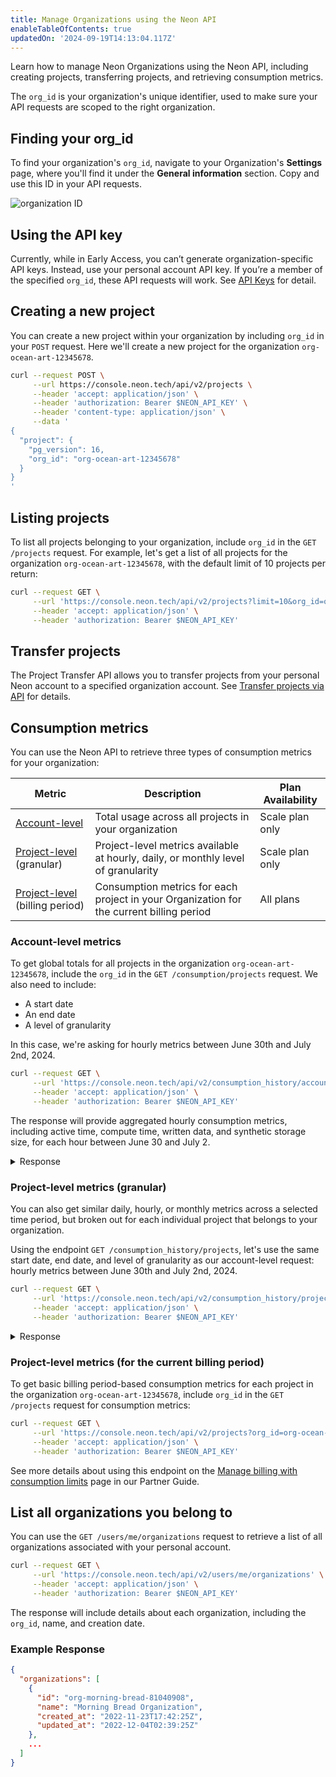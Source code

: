 ```yaml
---
title: Manage Organizations using the Neon API
enableTableOfContents: true
updatedOn: '2024-09-19T14:13:04.117Z'
---
```


<FeatureBeta/>

Learn how to manage Neon Organizations using the Neon API, including creating projects, transferring projects, and retrieving consumption metrics.

The `org_id` is your organization's unique identifier, used to make sure your API requests are scoped to the right organization.

## Finding your org_id

To find your organization's `org_id`, navigate to your Organization's **Settings** page, where you'll find it under the **General information** section. Copy and use this ID in your API requests.

![organization ID](/docs/manage/orgs_id.png)

## Using the API key

Currently, while in Early Access, you can’t generate organization-specific API keys. Instead, use your personal account API key. If you’re a member of the specified `org_id`, these API requests will work. See [API Keys](/docs/manage/api-keys) for detail.

## Creating a new project

You can create a new project within your organization by including `org_id` in your `POST` request. Here we'll create a new project for the organization `org-ocean-art-12345678`.

```bash shouldWrap
curl --request POST \
     --url https://console.neon.tech/api/v2/projects \
     --header 'accept: application/json' \
     --header 'authorization: Bearer $NEON_API_KEY' \
     --header 'content-type: application/json' \
     --data '
{
  "project": {
    "pg_version": 16,
    "org_id": "org-ocean-art-12345678"
  }
}
'
```

## Listing projects

To list all projects belonging to your organization, include `org_id` in the `GET /projects` request. For example, let's get a list of all projects for the organization `org-ocean-art-12345678`, with the default limit of 10 projects per return:

```bash shouldWrap
curl --request GET \
     --url 'https://console.neon.tech/api/v2/projects?limit=10&org_id=org-ocean-art-12345678' \
     --header 'accept: application/json' \
     --header 'authorization: Bearer $NEON_API_KEY'
```

## Transfer projects

The Project Transfer API allows you to transfer projects from your personal Neon account to a specified organization account. See [Transfer projects via API](/docs/manage/orgs-project-transfer#transfer-projects-via-api) for details.

## Consumption metrics

You can use the Neon API to retrieve three types of consumption metrics for your organization:

| Metric                                                                                           | Description                                                                              | Plan Availability |
| ------------------------------------------------------------------------------------------------ | ---------------------------------------------------------------------------------------- | ----------------- |
| [Account-level](https://api-docs.neon.tech/reference/getconsumptionhistoryperaccount)            | Total usage across all projects in your organization                                     | Scale plan only   |
| [Project-level](https://api-docs.neon.tech/reference/getconsumptionhistoryperproject) (granular) | Project-level metrics available at hourly, daily, or monthly level of granularity        | Scale plan only   |
| [Project-level](https://api-docs.neon.tech/reference/listprojectsconsumption) (billing period)   | Consumption metrics for each project in your Organization for the current billing period | All plans         |

### Account-level metrics

To get global totals for all projects in the organization `org-ocean-art-12345678`, include the `org_id` in the `GET /consumption/projects` request. We also need to include:

- A start date
- An end date
- A level of granularity

In this case, we're asking for hourly metrics between June 30th and July 2nd, 2024.

```bash shouldWrap
curl --request GET \
     --url 'https://console.neon.tech/api/v2/consumption_history/account?from=2024-06-30T15%3A30%3A00Z&to=2024-07-02T15%3A30%3A00Z&granularity=hourly&org_id=org-ocean-art-12345678' \
     --header 'accept: application/json' \
     --header 'authorization: Bearer $NEON_API_KEY'
```

The response will provide aggregated hourly consumption metrics, including active time, compute time, written data, and synthetic storage size, for each hour between June 30 and July 2.

<details>
<summary>Response</summary>

```json
{
  "periods": [
    {
      "period_id": "random-period-abcdef",
      "consumption": [
        {
          "timeframe_start": "2024-06-30T15:00:00Z",
          "timeframe_end": "2024-06-30T16:00:00Z",
          "active_time_seconds": 147452,
          "compute_time_seconds": 43215,
          "written_data_bytes": 111777920,
          "synthetic_storage_size_bytes": 41371988928
        },
        {
          "timeframe_start": "2024-06-30T16:00:00Z",
          "timeframe_end": "2024-06-30T17:00:00Z",
          "active_time_seconds": 147468,
          "compute_time_seconds": 43223,
          "written_data_bytes": 110483584,
          "synthetic_storage_size_bytes": 41467955616
        }
        // ... More consumption data
      ]
    },
    {
      "period_id": "random-period-ghijkl",
      "consumption": [
        {
          "timeframe_start": "2024-07-01T00:00:00Z",
          "timeframe_end": "2024-07-01T01:00:00Z",
          "active_time_seconds": 145672,
          "compute_time_seconds": 42691,
          "written_data_bytes": 115110912,
          "synthetic_storage_size_bytes": 42194712672
        },
        {
          "timeframe_start": "2024-07-01T01:00:00Z",
          "timeframe_end": "2024-07-01T02:00:00Z",
          "active_time_seconds": 147464,
          "compute_time_seconds": 43193,
          "written_data_bytes": 110078200,
          "synthetic_storage_size_bytes": 42291858520
        }
        // ... More consumption data
      ]
    }
    // ... More periods
  ]
}
```

</details>

### Project-level metrics (granular)

You can also get similar daily, hourly, or monthly metrics across a selected time period, but broken out for each individual project that belongs to your organization.

Using the endpoint `GET /consumption_history/projects`, let's use the same start date, end date, and level of granularity as our account-level request: hourly metrics between June 30th and July 2nd, 2024.

```bash shouldWrap
curl --request GET \
     --url 'https://console.neon.tech/api/v2/consumption_history/projects?limit=10&from=2024-06-30T00%3A00%3A00Z&to=2024-07-02T00%3A00%3A00Z&granularity=hourly&org_id=org-ocean-art-12345678' \
     --header 'accept: application/json' \
     --header 'authorization: Bearer $NEON_API_KEY'
```

<details>
<summary>Response</summary>

```json shouldWrap
{
  "projects": [
    {
      "project_id": "random-project-123456",
      "periods": [
        {
          "period_id": "random-period-abcdef",
          "consumption": [
            {
              "timeframe_start": "2024-06-30T00:00:00Z",
              "timeframe_end": "2024-06-30T01:00:00Z",
              "active_time_seconds": 147472,
              "compute_time_seconds": 43222,
              "written_data_bytes": 112730864,
              "synthetic_storage_size_bytes": 37000959232
            },
            {
              "timeframe_start": "2024-07-01T00:00:00Z",
              "timeframe_end": "2024-07-01T01:00:00Z",
              "active_time_seconds": 1792,
              "compute_time_seconds": 533,
              "written_data_bytes": 0,
              "synthetic_storage_size_bytes": 0
            }
            // ... More consumption data
          ]
        },
        {
          "period_id": "random-period-ghijkl",
          "consumption": [
            {
              "timeframe_start": "2024-07-01T09:00:00Z",
              "timeframe_end": "2024-07-01T10:00:00Z",
              "active_time_seconds": 150924,
              "compute_time_seconds": 44108,
              "written_data_bytes": 114912552,
              "synthetic_storage_size_bytes": 36593552376
            }
            // ... More consumption data
          ]
        }
        // ... More periods
      ]
    }
    // ... More projects
  ]
}
```

</details>

### Project-level metrics (for the current billing period)

To get basic billing period-based consumption metrics for each project in the organization `org-ocean-art-12345678`, include `org_id` in the `GET /projects` request for consumption metrics:

```bash shouldWrap
curl --request GET \
     --url 'https://console.neon.tech/api/v2/projects?org_id=org-ocean-art-12345678' \
     --header 'accept: application/json' \
     --header 'authorization: Bearer $NEON_API_KEY'
```

See more details about using this endpoint on the [Manage billing with consumption limits](/docs/guides/partner-consumption-limits#retrieving-metrics-for-all-projects) page in our Partner Guide.

## List all organizations you belong to

You can use the `GET /users/me/organizations` request to retrieve a list of all organizations associated with your personal account.

```bash shouldWrap
curl --request GET \
     --url 'https://console.neon.tech/api/v2/users/me/organizations' \
     --header 'accept: application/json' \
     --header 'authorization: Bearer $NEON_API_KEY'
```

The response will include details about each organization, including the `org_id`, name, and creation date.

### Example Response

```json
{
  "organizations": [
    {
      "id": "org-morning-bread-81040908",
      "name": "Morning Bread Organization",
      "created_at": "2022-11-23T17:42:25Z",
      "updated_at": "2022-12-04T02:39:25Z"
    },
    ...
  ]
}
```
